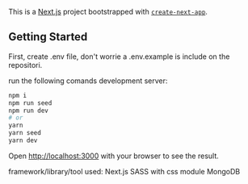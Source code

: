 This is a [Next.js](https://nextjs.org/) project bootstrapped with [`create-next-app`](https://github.com/vercel/next.js/tree/canary/packages/create-next-app).

## Getting Started

First, create .env file, don't worrie a .env.example is include on the repositori.

run the following comands development server:

```bash
npm i
npm run seed
npm run dev
# or
yarn
yarn seed 
yarn dev
```

Open [http://localhost:3000](http://localhost:3000) with your browser to see the result.

framework/library/tool used:
Next.js
SASS with css module
MongoDB


